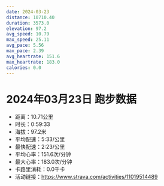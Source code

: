 ```yaml
---
date: 2024-03-23
distance: 10710.40
duration: 3573.0
elevation: 97.2
avg_speed: 10.79
max_speed: 25.11
avg_pace: 5.56
max_pace: 2.39
avg_heartrate: 151.6
max_heartrate: 183.0
calories: 0.0
---
```


# 2024年03月23日 跑步数据

- 距离：10.71公里
- 时长：0:59:33
- 海拔：97.2米
- 平均配速：5:33/公里
- 最快配速：2:23/公里
- 平均心率：151.6次/分钟
- 最大心率：183.0次/分钟
- 卡路里消耗：0.0千卡
- 活动链接：https://www.strava.com/activities/11019514489
